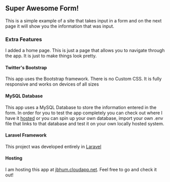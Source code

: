 ## Super Awesome Form!

This is a simple example of a site that takes input in a form and on the next page it will show you the information that was input.

### Extra Features

I added a home page. This is just a page that allows you to navigate through the app. It is just to make things look pretty.

#### Twitter's Bootstrap

This app uses the Bootstrap framework. There is no Custom CSS. It is fully responsive and works on devices of all sizes

#### MySQL Database

This app uses a MySQL Database to store the information entered in the form. In order for you to test the app completely you can check out where I have it [hosted](http://jbhum.cloudapp.net) or you can spin up your own database, import your own .env file that links to that database and test it on your own locally hosted system.

#### Laravel Framework

This project was developed entirely in [Laravel](http://laravel.com)

#### Hosting

I am hosting this app at [jbhum.cloudapp.net](http://jbhum.cloudapp.net). Feel free to go and check it out!

